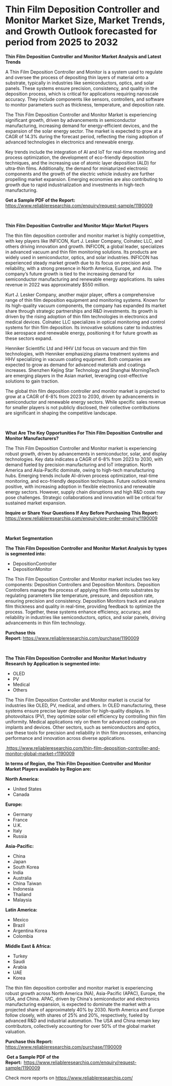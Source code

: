 <p><h1>Thin Film Deposition Controller and Monitor Market Size, Market Trends, and Growth Outlook forecasted for period from 2025 to 2032</h1></p><p><strong>Thin Film Deposition Controller and Monitor Market Analysis and Latest Trends</strong></p>
<p><p>A Thin Film Deposition Controller and Monitor is a system used to regulate and oversee the process of depositing thin layers of material onto a substrate, typically in industries like semiconductors, optics, and solar panels. These systems ensure precision, consistency, and quality in the deposition process, which is critical for applications requiring nanoscale accuracy. They include components like sensors, controllers, and software to monitor parameters such as thickness, temperature, and deposition rate.</p><p>The Thin Film Deposition Controller and Monitor Market is experiencing significant growth, driven by advancements in semiconductor manufacturing, increasing demand for energy-efficient devices, and the expansion of the solar energy sector. The market is expected to grow at a CAGR of 14.3% during the forecast period, reflecting the rising adoption of advanced technologies in electronics and renewable energy.</p><p>Key trends include the integration of AI and IoT for real-time monitoring and process optimization, the development of eco-friendly deposition techniques, and the increasing use of atomic layer deposition (ALD) for ultra-thin films. Additionally, the demand for miniaturized electronic components and the growth of the electric vehicle industry are further propelling market expansion. Emerging economies are also contributing to growth due to rapid industrialization and investments in high-tech manufacturing.</p></p>
<p><strong>Get a Sample PDF of the Report:&nbsp;</strong> <a href="https://www.reliableresearchiq.com/enquiry/request-sample/1190009?utm_campaign=1102&utm_medium=2&utm_source=Github&utm_content=ia&utm_term=21012025&utm_id=thin-film-deposition-controller-and-monitor">https://www.reliableresearchiq.com/enquiry/request-sample/1190009</a></p>
<p>&nbsp;</p>
<p><strong>Thin Film Deposition Controller and Monitor Major Market Players</strong></p>
<p><p>The thin film deposition controller and monitor market is highly competitive, with key players like INFICON, Kurt J. Lesker Company, Colnatec LLC, and others driving innovation and growth. INFICON, a global leader, specializes in advanced vacuum and thin film monitoring solutions. Its products are widely used in semiconductor, optics, and solar industries. INFICON has experienced steady market growth due to its focus on precision and reliability, with a strong presence in North America, Europe, and Asia. The company’s future growth is tied to the increasing demand for semiconductor manufacturing and renewable energy applications. Its sales revenue in 2022 was approximately $550 million.</p><p>Kurt J. Lesker Company, another major player, offers a comprehensive range of thin film deposition equipment and monitoring systems. Known for its high-quality vacuum components, the company has expanded its market share through strategic partnerships and R&D investments. Its growth is driven by the rising adoption of thin film technologies in electronics and medical devices. Colnatec LLC specializes in optical monitoring and control systems for thin film deposition. Its innovative solutions cater to industries like aerospace and renewable energy, positioning it for future growth as these sectors expand.</p><p>Henniker Scientific Ltd and HHV Ltd focus on vacuum and thin film technologies, with Henniker emphasizing plasma treatment systems and HHV specializing in vacuum coating equipment. Both companies are expected to grow as demand for advanced materials and coatings increases. Shenzhen Kejing Star Technology and Shanghai MorningTech are emerging players in the Asian market, leveraging cost-effective solutions to gain traction.</p><p>The global thin film deposition controller and monitor market is projected to grow at a CAGR of 6-8% from 2023 to 2030, driven by advancements in semiconductor and renewable energy sectors. While specific sales revenue for smaller players is not publicly disclosed, their collective contributions are significant in shaping the competitive landscape.</p></p>
<p>&nbsp;</p>
<p><strong>What Are The Key Opportunities For Thin Film Deposition Controller and Monitor Manufacturers?</strong></p>
<p><p>The Thin Film Deposition Controller and Monitor market is experiencing robust growth, driven by advancements in semiconductor, solar, and display technologies. Key data indicates a CAGR of 6-8% from 2023 to 2030, with demand fueled by precision manufacturing and IoT integration. North America and Asia-Pacific dominate, owing to high-tech manufacturing hubs. Emerging trends include AI-driven process optimization, real-time monitoring, and eco-friendly deposition techniques. Future outlook remains positive, with increasing adoption in flexible electronics and renewable energy sectors. However, supply chain disruptions and high R&D costs may pose challenges. Strategic collaborations and innovation will be critical for sustained market expansion.</p></p>
<p><strong>Inquire or Share Your Questions If Any Before Purchasing This Report:</strong> <a href="https://www.reliableresearchiq.com/enquiry/pre-order-enquiry/1190009?utm_campaign=1102&utm_medium=2&utm_source=Github&utm_content=ia&utm_term=21012025&utm_id=thin-film-deposition-controller-and-monitor">https://www.reliableresearchiq.com/enquiry/pre-order-enquiry/1190009</a></p>
<p>&nbsp;</p>
<p><strong>Market Segmentation</strong></p>
<p><strong>The Thin Film Deposition Controller and Monitor Market Analysis by types is segmented into:</strong></p>
<p><ul><li>DepositionController</li><li>DepositionMonitor</li></ul></p>
<p><p>The Thin Film Deposition Controller and Monitor market includes two key components: Deposition Controllers and Deposition Monitors. Deposition Controllers manage the process of applying thin films onto substrates by regulating parameters like temperature, pressure, and deposition rate, ensuring precision and consistency. Deposition Monitors track and analyze film thickness and quality in real-time, providing feedback to optimize the process. Together, these systems enhance efficiency, accuracy, and reliability in industries like semiconductors, optics, and solar panels, driving advancements in thin film technology.</p></p>
<p><strong>Purchase this Report:&nbsp;</strong><a href="https://www.reliableresearchiq.com/purchase/1190009?utm_campaign=1102&utm_medium=2&utm_source=Github&utm_content=ia&utm_term=21012025&utm_id=thin-film-deposition-controller-and-monitor">https://www.reliableresearchiq.com/purchase/1190009</a></p>
<p>&nbsp;</p>
<p><strong>The Thin Film Deposition Controller and Monitor Market Industry Research by Application is segmented into:</strong></p>
<p><ul><li>OLED</li><li>PV</li><li>Medical</li><li>Others</li></ul></p>
<p><p>The Thin Film Deposition Controller and Monitor market is crucial for industries like OLED, PV, medical, and others. In OLED manufacturing, these systems ensure precise layer deposition for high-quality displays. In photovoltaics (PV), they optimize solar cell efficiency by controlling thin film uniformity. Medical applications rely on them for advanced coatings on implants and devices. Other sectors, such as semiconductors and optics, use these tools for precision and reliability in thin film processes, enhancing performance and innovation across diverse applications.</p></p>
<p><a href="https://www.reliableresearchiq.com/thin-film-deposition-controller-and-monitor-global-market-r1190009?utm_campaign=1102&utm_medium=2&utm_source=Github&utm_content=ia&utm_term=21012025&utm_id=thin-film-deposition-controller-and-monitor">&nbsp;https://www.reliableresearchiq.com/thin-film-deposition-controller-and-monitor-global-market-r1190009</a></p>
<p><strong>In terms of Region, the Thin Film Deposition Controller and Monitor Market Players available by Region are:</strong></p>
<p>
    <p> <strong> North America: </strong>
        <ul>
            <li>United States</li>
            <li>Canada</li>
        </ul>
        </p> 
    <p> <strong> Europe: </strong>
        <ul>
            <li>Germany</li>
            <li>France</li>
            <li>U.K.</li>
            <li>Italy</li>
            <li>Russia</li>
        </ul>
        </p> 
    <p> <strong> Asia-Pacific: </strong>
        <ul>
            <li>China</li>
            <li>Japan</li>
            <li>South Korea</li>
            <li>India</li>
            <li>Australia</li>
            <li>China Taiwan</li>
            <li>Indonesia</li>
            <li>Thailand</li>
            <li>Malaysia</li>
        </ul>
        </p> 
    <p> <strong> Latin America: </strong>
        <ul>
            <li>Mexico</li>
            <li>Brazil</li>
            <li>Argentina Korea</li>
            <li>Colombia</li>
        </ul>
        </p> 
    <p> <strong> Middle East & Africa: </strong>
        <ul>
            <li>Turkey</li>
            <li>Saudi</li>
            <li>Arabia</li>
            <li>UAE</li>
            <li>Korea</li>
        </ul>
    </p>
    </p>
<p><p>The thin film deposition controller and monitor market is experiencing robust growth across North America (NA), Asia-Pacific (APAC), Europe, the USA, and China. APAC, driven by China's semiconductor and electronics manufacturing expansion, is expected to dominate the market with a projected share of approximately 40% by 2030. North America and Europe follow closely, with shares of 25% and 20%, respectively, fueled by advanced R&D and industrial automation. The USA and China remain key contributors, collectively accounting for over 50% of the global market valuation.</p></p>
<p><strong>Purchase this Report: </strong><a href="https://www.reliableresearchiq.com/purchase/1190009?utm_campaign=1102&utm_medium=2&utm_source=Github&utm_content=ia&utm_term=21012025&utm_id=thin-film-deposition-controller-and-monitor">https://www.reliableresearchiq.com/purchase/1190009</a></p>
<p>&nbsp;<strong>Get a Sample PDF of the Report:&nbsp;&nbsp;</strong><a href="https://www.reliableresearchiq.com/enquiry/request-sample/1190009?utm_campaign=1102&utm_medium=2&utm_source=Github&utm_content=ia&utm_term=21012025&utm_id=thin-film-deposition-controller-and-monitor">https://www.reliableresearchiq.com/enquiry/request-sample/1190009</a></p>
<p><strong></strong></p>
<p>Check more reports on <a href="https://www.reliableresearchiq.com/?utm_campaign=1102&utm_medium=2&utm_source=Github&utm_content=ia&utm_term=21012025&utm_id=thin-film-deposition-controller-and-monitor">https://www.reliableresearchiq.com/</a></p>